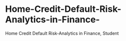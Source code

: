 # Home-Credit-Default-Risk-Analytics-in-Finance-
Home Credit Default Risk-Analytics in Finance, Student
